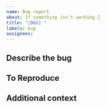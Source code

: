 ```yaml
---
name: Bug report
about: If something isn't working 🔧
title: "[BUG] "
labels: bug
assignees:
---
```


## Describe the bug
<!-- 명확하고 간결하게 버그 설명 -->

## To Reproduce
<!-- 어떤 상황에서 발생했는지에 대한 상황 설명 -->

## Additional context
<!-- Add any other context about the problem here. -->
